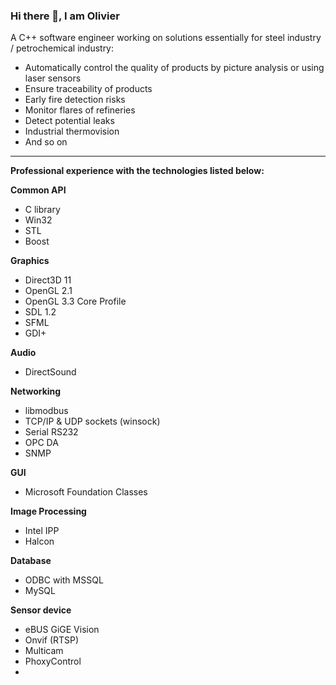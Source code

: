 ### Hi there 👋, I am Olivier

A C++ software engineer working on solutions essentially for steel industry / petrochemical industry:

- Automatically control the quality of products by picture analysis or using laser sensors
- Ensure traceability of products
- Early fire detection risks
- Monitor flares of refineries
- Detect potential leaks
- Industrial thermovision
- And so on

---

**Professional experience with the technologies listed below:**

**Common API**
- C library
- Win32
- STL
- Boost

**Graphics**
- Direct3D 11
- OpenGL 2.1
- OpenGL 3.3 Core Profile
- SDL 1.2
- SFML
- GDI+

**Audio**
- DirectSound

**Networking**
- libmodbus
- TCP/IP & UDP sockets (winsock)
- Serial RS232
- OPC DA
- SNMP

**GUI**
- Microsoft Foundation Classes

**Image Processing**
- Intel IPP
- Halcon

**Database**
- ODBC with MSSQL
- MySQL

**Sensor device**
- eBUS GiGE Vision
- Onvif (RTSP)
- Multicam
- PhoxyControl
- 
